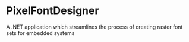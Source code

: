 # PixelFontDesigner
A .NET application which streamlines the process of creating raster font sets for embedded systems
